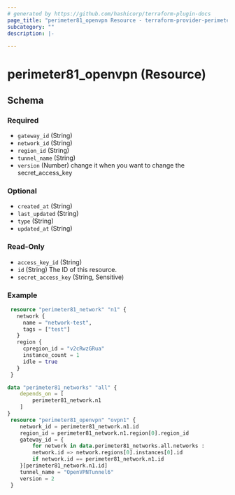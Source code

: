 ```yaml
---
# generated by https://github.com/hashicorp/terraform-plugin-docs
page_title: "perimeter81_openvpn Resource - terraform-provider-perimeter81"
subcategory: ""
description: |-
  
---
```


# perimeter81_openvpn (Resource)





<!-- schema generated by tfplugindocs -->
## Schema

### Required

- `gateway_id` (String)
- `network_id` (String)
- `region_id` (String)
- `tunnel_name` (String)
- `version` (Number) change it when you want to change the secret_access_key

### Optional

- `created_at` (String)
- `last_updated` (String)
- `type` (String)
- `updated_at` (String)

### Read-Only

- `access_key_id` (String)
- `id` (String) The ID of this resource.
- `secret_access_key` (String, Sensitive)

### Example

```terraform
 resource "perimeter81_network" "n1" {
   network {
     name = "network-test",
     tags = ["test"]
   }
   region {
     cpregion_id = "v2cRwzGRua"
     instance_count = 1
     idle = true
   }
 }

data "perimeter81_networks" "all" {
    depends_on = [
        perimeter81_network.n1
    ]
}
 resource "perimeter81_openvpn" "ovpn1" { 
    network_id = perimeter81_network.n1.id
    region_id = perimeter81_network.n1.region[0].region_id
    gateway_id = {
        for network in data.perimeter81_networks.all.networks :
        network.id => network.regions[0].instances[0].id
        if network.id == perimeter81_network.n1.id
    }[perimeter81_network.n1.id]
    tunnel_name = "OpenVPNTunnel6"
    version = 2
 }
```
